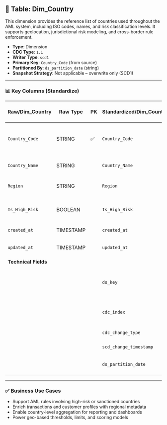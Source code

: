 ## 📜 Table: Dim_Country

This dimension provides the reference list of countries used throughout the AML system, including ISO codes, names, and risk classification levels. It supports geolocation, jurisdictional risk modeling, and cross-border rule enforcement.

- **Type**: Dimension  
- **CDC Type**: `1.1`  
- **Writer Type**: `scd1`  
- **Primary Key**: `Country_Code` (from source)  
- **Partitioned By**: `ds_partition_date` (string)  
- **Snapshot Strategy**: Not applicable – overwrite only (SCD1)

---

### 📊 Key Columns (Standardize)

| Raw/Dim_Country | Raw Type  | PK  | Standardized/Dim_Country | Standardized Type | Description                                         | Value of Technical Field       | Note                      |
|-----------------|-----------|-----|----------------------------|--------------------|-----------------------------------------------------|-------------------------------|---------------------------|
| `Country_Code`  | STRING    | ✅  | `Country_Code`            | STRING             | ISO code or internal code identifying the country   |                               | Natural key from source   |
| `Country_Name`  | STRING    |     | `Country_Name`            | STRING             | Official name of the country                        |                               |                           |
| `Region`        | STRING    |     | `Region`                  | STRING             | Continent or global region                          |                               | Optional grouping         |
| `Is_High_Risk`  | BOOLEAN   |     | `Is_High_Risk`            | BOOLEAN            | TRUE if classified as high-risk jurisdiction        |                               | Used in AML rule filters  |
| `created_at`    | TIMESTAMP |     | `created_at`              | TIMESTAMP          | First seen in source                                | From source                   |                           |
| `updated_at`    | TIMESTAMP |     | `updated_at`              | TIMESTAMP          | Last updated from source                            | From source                   |                           |
| **Technical Fields** |      |     |                            |                    |                                                     |                               |                           |
|                 |           |     | `ds_key`                  | STRING             | Surrogate primary key for standardized zone         | `Country_Code`                | Required in DWH           |
|                 |           |     | `cdc_index`               | INT                | Current record flag (always 1 in SCD1)              | `1`                          |                           |
|                 |           |     | `cdc_change_type`         | STRING             | CDC event type                                      | `'cdc_insert'`               | Insert-only               |
|                 |           |     | `scd_change_timestamp`    | TIMESTAMP          | Processing timestamp                                | `updated_at` or job time     |                           |
|                 |           |     | `ds_partition_date`       | STRING             | Partition column (`yyyy-MM-dd`)                     | Job run date                 | Required                  |

---

### ✅ Business Use Cases

- Support AML rules involving high-risk or sanctioned countries  
- Enrich transactions and customer profiles with regional metadata  
- Enable country-level aggregation for reporting and dashboards  
- Power geo-based thresholds, limits, and scoring models  